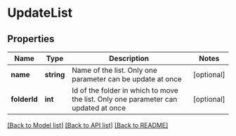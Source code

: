 # UpdateList

## Properties
Name | Type | Description | Notes
------------ | ------------- | ------------- | -------------
**name** | **string** | Name of the list. Only one parameter can be update at once | [optional] 
**folderId** | **int** | Id of the folder in which to move the list. Only one parameter can updated at once | [optional] 

[[Back to Model list]](../README.md#documentation-for-models) [[Back to API list]](../README.md#documentation-for-api-endpoints) [[Back to README]](../README.md)


